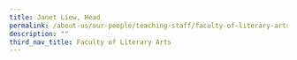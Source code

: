 ```yaml
---
title: Janet Liew, Head
permalink: /about-us/our-people/teaching-staff/faculty-of-literary-arts/janet-liew/
description: ""
third_nav_title: Faculty of Literary Arts
---
```

